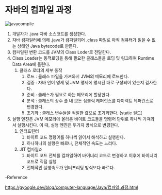 # 자바의 컴파일 과정

![javacompile](https://github.com/rissins/study/tree/master/%EC%9E%90%EB%B0%94%EA%B3%A0%EA%B8%89%EC%8A%A4%ED%84%B0%EB%94%94/images/javacompile.png)

1. 개발자가 .java 자바 소스코드를 생성한다.
2. 자바 컴파일러에 의해 .java가 컴파일되어 .class 파일로 아직 컴퓨터가 읽을 수 없는 상태인 Java bytecode로 만든다.
3. 컴파일된 변환 코드를 JVM의 Class Loder로 전달한다.
4. Class Loader는 동적로딩을 통해 필요한 클래스들을 로딩 및 링크하여 Runtime Data Area에 올린다.
    1. 클래스 로더의 세부 동작 
        1. 로드 : 클래스 파일을 가져와서 JVM의 메모리에 로드한다.
        2. 검증 : 자바 언어 명세 및 JVM 명세에 명시된 대로 구성되어 있는지 검사한다.
        3. 준비 : 클래스가 필요로 하는 메모리에 할당한다.
        4. 분석 : 클래스의 상수 풀 내 모든 심볼릭 레퍼런스를 다이렉트 레퍼런스로 변경한다.
        5. 초기화 : 클래스 변수들을 적절한 값으로 초기화한다. (static 필드)
5. 실행 엔진은 JVM 메모리에 올라온 바이트 코드들을 명령어 단위로 하나씩 가져와서 실행시킨다. 이 때, 실행 엔진은 두가지 방식으로 변경한다.
    1. 인터프린터
        1. 바이트 코드 명령어를 하나씩 읽어서 해석하고 실행한다.
        2. 하나하나의 실행은 빠르나, 전체적인 속도는 느리다.
    2. JIT 컴파일러
        1. 바이트 코드 전체를 컴파일하여 바이너리 코드로 변경하고 이후에 바이너리 코드로 직접 실행
        2. 전체적인 실행속도가 인터프리팅 방식보다 빠르다.
    
     
    

-Reference

[https://gyoogle.dev/blog/computer-language/Java/컴파일 과정.html](https://gyoogle.dev/blog/computer-language/Java/%EC%BB%B4%ED%8C%8C%EC%9D%BC%20%EA%B3%BC%EC%A0%95.html)